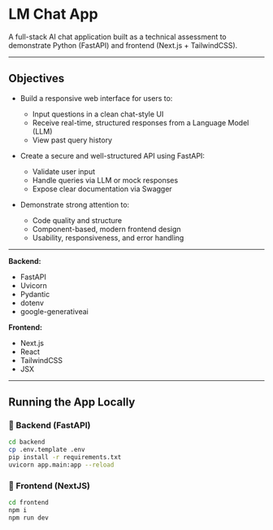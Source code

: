 # LM Chat App

A full-stack AI chat application built as a technical assessment to demonstrate Python (FastAPI) and frontend (Next.js + TailwindCSS).

---

## Objectives

- Build a responsive web interface for users to:
  - Input questions in a clean chat-style UI
  - Receive real-time, structured responses from a Language Model (LLM)
  - View past query history

- Create a secure and well-structured API using FastAPI:
  - Validate user input
  - Handle queries via LLM or mock responses
  - Expose clear documentation via Swagger

- Demonstrate strong attention to:
  - Code quality and structure
  - Component-based, modern frontend design
  - Usability, responsiveness, and error handling

---
**Backend:**  
- FastAPI  
- Uvicorn  
- Pydantic  
- dotenv
- google-generativeai

**Frontend:**  
- Next.js  
- React  
- TailwindCSS  
- JSX

---

## Running the App Locally

### 🔹 Backend (FastAPI)

```bash
cd backend
cp .env.template .env
pip install -r requirements.txt
uvicorn app.main:app --reload
```
### 🔹 Frontend (NextJS)

```bash
cd frontend
npm i
npm run dev
```
